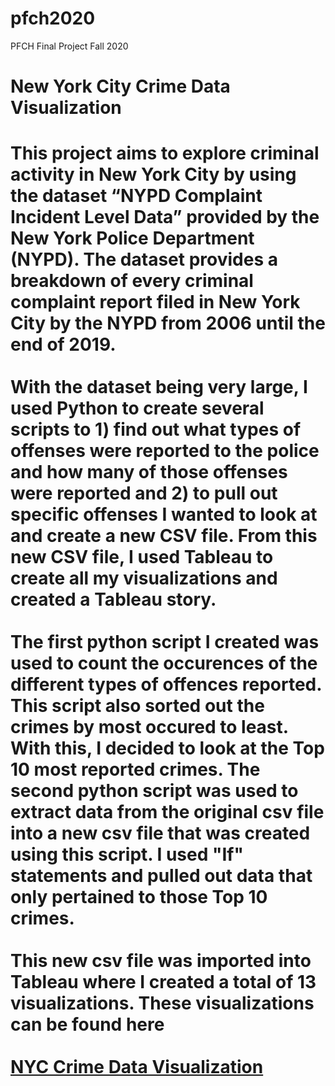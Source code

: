 # pfch2020
PFCH Final Project Fall 2020
<h1>New York City Crime Data Visualization<h1>

This project aims to explore criminal activity in New York City by using the dataset “NYPD Complaint Incident Level Data” provided by the New York Police Department (NYPD). The dataset provides a breakdown of every criminal complaint report filed in New York City by the NYPD from 2006 until the end of 2019. <br><br> With the dataset being very large, I used Python to create several scripts to 1) find out what types of offenses were reported to the police and how many of those offenses were reported and 2) to pull out specific offenses I wanted to look at and create a new CSV file. From this new CSV file, I used Tableau to create all my visualizations and created a Tableau story. <br><br> The first python script I created was used to count the occurences of the different types of offences reported. This script also sorted out the crimes by most occured to least. With this, I decided to look at the Top 10 most reported crimes. The second python script was used to extract data from the original csv file into a new csv file that was created using this script. I used "If" statements and pulled out data that only pertained to those Top 10 crimes. <br><br> This new csv file was imported into Tableau where I created a total of 13 visualizations. These visualizations can be found here <br><br><a href="https://public.tableau.com/views/NYCCrimeDataVisualization/CRIMEVISUALIZATIONFINAL?:language=en&:display_count=y&:origin=viz_share_link">NYC Crime Data Visualization</a>
